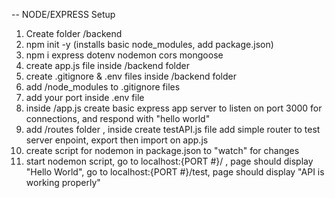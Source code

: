 -- NODE/EXPRESS Setup

1. Create folder /backend
2. npm init -y (installs basic node_modules, add package.json)
3. npm i express dotenv nodemon cors mongoose
4. create app.js file inside /backend folder
5. create .gitignore & .env files inside /backend folder
6. add /node_modules to .gitignore files
7. add your port inside .env file
8. inside /app.js create basic express app server to
   listen on port 3000 for connections, and respond with "hello world"
9. add /routes folder , inside create testAPI.js file add simple
   router to test server enpoint, export then import on app.js
10. create script for nodemon in package.json to "watch" for changes
11. start nodemon script, go to localhost:{PORT #}/ , page should
    display "Hello World", go to localhost:{PORT #}/test, page should display "API is working properly"
